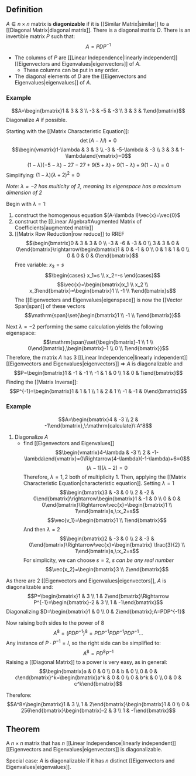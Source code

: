 ## Definition
$A\in n\times n$ matrix is **diagonizable** if it is [[Similar Matrix|similar]] to a [[Diagonal Matrix|diagonal matrix]]. There is a diagonal matrix $D$. There is an invertible matrix $P$ such that: $$A=PDP^{-1}$$
- The columns of $P$ are [[Linear Independence|linearly independent]] [[Eigenvectors and Eigenvalues|eigenvectors]] of $A$. 
	- These columns can be put in any order.
- The diagonal elements of $D$ are the [[Eigenvectors and Eigenvalues|eigenvalues]] of $A$. 

### Example
$$A=\begin{bmatrix}1 & 3 & 3 \\ -3 & -5 & -3 \\ 3 & 3 & 1\end{bmatrix}$$
Diagonalize $A$ if possible.

Starting with the [[Matrix Characteristic Equation]]: $$\det{(A-\lambda I)}=0$$
$$\begin{vmatrix}1-\lambda & 3 & 3 \\ -3 & -5-\lambda & -3 \\ 3 & 3 & 1-\lambda\end{vmatrix}=0$$
$$(1-\lambda)(-5-\lambda)-27-27+9(5+\lambda)+9(1-\lambda)+9(1-\lambda)=0$$
Simplifying: $(1-\lambda)(\lambda+2)^2=0$

*Note: $\lambda=-2$ has multicity of 2, meaning its eigenspace has a maximum dimension of 2*

Begin with $\lambda=1:$ 
1. construct the homogenous equation $(A-\lambda I)\vec{x}=\vec{0}$
2. construct the [[Linear Algebra#Augmented Matrix of Coefficients|augmented matrix]]
3. [[Matrix Row Reduction|row reduce]] to RREF
$$\begin{bmatrix}0 & 3 & 3 & 0 \\ -3 & -6 & -3 & 0 \\ 3 & 3 & 0 & 0\end{bmatrix}\rightarrow\begin{bmatrix}1 & 0 & -1 & 0 \\ 0 & 1 & 1 & 0 \\ 0 & 0 & 0 & 0\end{bmatrix}$$
Free variable: $x_3=s$
$$\begin{cases}
x_1=s \\
x_2=-s
\end{cases}$$
$$\vec{x}=\begin{bmatrix}x_1 \\ x_2 \\ x_3\end{bmatrix}=\begin{bmatrix}1 \\ -1 \\ 1\end{bmatrix}s$$
The [[Eigenvectors and Eigenvalues|eigenspace]] is now the [[Vector Span|span]] of these vectors $$\mathrm{span}\set{\begin{bmatrix}1 \\ -1 \\ 1\end{bmatrix}}$$

Next $\lambda=-2$
performing the same calculation yields the following eigenspace: $$\mathrm{span}\set{\begin{bmatrix}-1 \\ 1 \\ 0\end{bmatrix},\begin{bmatrix}-1 \\ 0 \\ 1\end{bmatrix}}$$
Therefore, the matrix $A$ has 3 [[Linear Independence|linearly independent]] [[Eigenvectors and Eigenvalues|eigenvectors]] $\Rightarrow$ $A$ is diagonalizable and
$$P=\begin{bmatrix}1 & -1 & -1 \\ -1 & 1 & 0 \\ 1 & 0 & 1\end{bmatrix}$$
Finding the [[Matrix Inverse]]:
$$P^{-1}=\begin{bmatrix}1 & 1 & 1 \\ 1 & 2 & 1 \\ -1 & -1 & 0\end{bmatrix}$$

### Example
$$A=\begin{bmatrix}4 & -3 \\ 2 & -1\end{bmatrix},\:\mathrm{calculate}\:A^8$$
1. Diagonalize $A$
	- find [[Eigenvectors and Eigenvalues]]
$$\begin{vmatrix}4-\lambda & -3 \\ 2 & -1-\lambda\end{vmatrix}=0\Rightarrow(4-\lambda)(-1-\lambda)+6=0$$
$$(\lambda-1)(\lambda-2)=0$$
Therefore, $\lambda=1,2$ both of multiplicity $1$. Then, applying the [[Matrix Characteristic Equation|characteristic equation]]. Setting $\lambda=1$
$$\begin{bmatrix}3 & -3 & 0 \\ 2 & -2 & 0\end{bmatrix}\rightarrow\begin{bmatrix}1 & -1 & 0 \\ 0 & 0 & 0\end{bmatrix}\Rightarrow\vec{x}=\begin{bmatrix}1 \\ 1\end{bmatrix}s,\:x_2=s$$
$$\vec{v_1}=\begin{bmatrix}1 \\ 1\end{bmatrix}$$
And then $\lambda=2$
$$\begin{bmatrix}2 & -3 & 0 \\ 2 & -3 & 0\end{bmatrix}\Rightarrow\vec{x}=\begin{bmatrix} \frac{3}{2} \\ 1\end{bmatrix}s,\:x_2=s$$
For simplicity, we can choose $s=2$, *s can be any real number*
$$\vec{x_2}=\begin{bmatrix}3 \\ 2\end{bmatrix}$$

As there are $2$ [[Eigenvectors and Eigenvalues|eigenvectors]], $A$ is diagonalizable and: $$P=\begin{bmatrix}1 & 3 \\ 1 & 2\end{bmatrix}\Rightarrow P^{-1}=\begin{bmatrix}-2 & 3 \\ 1 & -1\end{bmatrix}$$
Diagonalizing $D=\begin{bmatrix}1 & 0 \\ 0 & 2\end{bmatrix};A=PDP^{-1}$

Now raising both sides to the power of $8$
$$A^8=(PDP^{-1})^8=PDP^{-1}PDP^{-1}PDP^{-1}...$$
Any instance of $P\cdot P^{-1}=I$, so the right side can be simplified to:
$$A^8=PD^8P^{-1}$$
Raising a [[Diagonal Matrix]] to a power is very easy, as in general:
$$\begin{bmatrix}a & 0 & 0 \\ 0 & b & 0 \\ 0 & 0 & c\end{bmatrix}^k=\begin{bmatrix}a^k & 0 & 0 \\ 0 & b^k & 0 \\ 0 & 0 & c^k\end{bmatrix}$$

Therefore:
$$A^8=\begin{bmatrix}1 & 3 \\ 1 & 2\end{bmatrix}\begin{bmatrix}1 & 0 \\ 0 & 256\end{bmatrix}\begin{bmatrix}-2 & 3 \\ 1 & -1\end{bmatrix}$$

## Theorem
A $n\times n$ matrix that has $n$ [[Linear Independence|linearly independent]] [[Eigenvectors and Eigenvalues|eigenvectors]] is diagonalizable.

Special case: $A$ is diagonalizable if it has $n$ distinct [[Eigenvectors and Eigenvalues|eigenvalues]].
